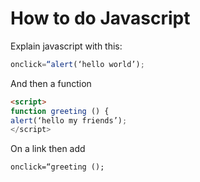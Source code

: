 # How to do Javascript
Explain javascript with this:

```javascript
onclick=“alert(‘hello world’);
```

And then a function

```html
<script>
function greeting () {
alert(‘hello my friends’);
</script>
```

On a link then add

`onclick=“greeting ();`
